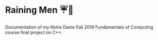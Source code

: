 # Raining Men :umbrella::man_dancing:

Documentation of my Notre Dame Fall 2019 Fundamentals of Computing course final project on C++.

##
